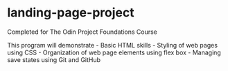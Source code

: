 # landing-page-project
Completed for The Odin Project Foundations Course

This program will demonstrate
    - Basic HTML skills
    - Styling of web pages using CSS
    - Organization of web page elements using flex box
    - Managing save states using Git and GitHub